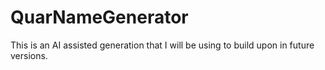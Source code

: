 # QuarNameGenerator
This is an AI assisted generation that I will be using to build upon in future versions.
